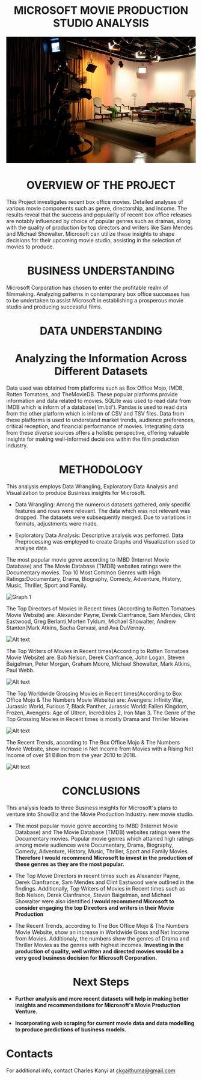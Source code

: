 <h1 style="text-align:center;">MICROSOFT MOVIE PRODUCTION STUDIO ANALYSIS</h1>

<div style="text-align:center;">
  <img src="Movie Studio Image 3.jpg" alt="Microsoft Movie Studio Logo">
</div>
<h1 style="text-align:center;">OVERVIEW OF THE PROJECT</h1>
This Project investigates recent box office movies. Detailed analyses of various movie components such as genre, directorship, and income. The results reveal that the success and popularity of recent box office releases are notably influenced by choice of popular genres such as dramas, along with the quality of production by top directors and writers like Sam Mendes and Michael Showalter. Microsoft can utilize these insights to shape decisions for their upcoming movie studio, assisting in the selection of movies to produce.

<h1 style="text-align:center;">BUSINESS UNDERSTANDING</h1>
Microsoft Corporation has chosen to enter the profitable realm of filmmaking. Analyzing patterns in contemporary box office successes has to be undertaken to assist Microsoft in establishing a prosperous movie studio and producing successful films.

<h1 style="text-align:center;">DATA UNDERSTANDING</h1>
<h1 style="text-align:center;">Analyzing the Information Across Different Datasets</h1>
Data used was obtained from platforms such as Box Office Mojo, IMDB, Rotten Tomatoes, and TheMovieDB. These popular platforms provide information and data related to movies. SQLite was used to read data from IMDB which is inform of a database('im.bd'). Pandas is used to read data from the other platform which is inform of CSV and TSV files. Data from these platforms is used to understand market trends, audience preferences, critical reception, and financial performance of movies. Integrating data from these diverse sources offers a holistic perspective, offering valuable insights for making well-informed decisions within the film production industry.

<h1 style="text-align:center;">METHODOLOGY</h1>
This analysis employs Data Wrangling, Exploratory Data Analysis and Visualization to produce Business insights for Microsoft.

- Data Wrangling: Among the numerous datasets gathered, only specific features and rows were relevant. The data which was not relevant was dropped. The datasets were subsequently merged. Due to variations in formats, adjustments were made.

- Exploratory Data Analysis: Descriptive analysis was perfomed.  Data Preprocessing was employed to create Graphs and Visualization used to analyse data. 


The most popular movie genre according to IMBD (Internet Movie Database) and The Movie Database (TMDB) websites ratings were the Documentary movies. 
Top 10 Most Common Genres with High Ratings:Documentary, Drama, Biography, Comedy, Adventure, History, Music, Thriller, Sport and Family.

![Graph 1](image-2.png)

The Top Directors of Movies in Recent times (According to Rotten Tomatoes Movie Website) are: Alexander Payne, Derek Cianfrance, Sam Mendes, Clint Eastwood, Greg Berlanti,Morten Tyldum, Michael Showalter, Andrew Stanton|Mark Atkins, Sacha Gervasi, and Ava DuVernay.

![Alt text](image-3.png)

The Top Writers of Movies in Recent times(According to Rotten Tomatoes Movie Website) are: Bob Nelson, Derek Cianfrance, John Logan, Steven Baigelman, Peter Morgan, Graham Moore, Michael Showalter, Mark Atkins, Paul Webb.

![Alt text](image-4.png)

The Top Worldwide Grossing Movies in Recent times(According to Box Office Mojo & The Numbers Movie Website) are: Avengers: Infinity War, Jurassic World, Furious 7, Black Panther, Jurassic World: Fallen Kingdom, Frozen, Avengers: Age of Ultron, Incredibles 2, Iron Man 3.
The Genre of the Top Grossing Movies in Recent times is mostly Drama and Thriller Movies

![Alt text](image-5.png)

The Recent Trends, according to The Box Office Mojo & The Numbers Movie Website, show increase in Net Income from Movies with a Rising Net Income of over $1 Billion from the year 2010 to 2018.

![Alt text](image-6.png)

<h1 style="text-align:center;">CONCLUSIONS</h1>
This analysis leads to three Business insights for Microsoft's plans to venture into ShowBiz and the Movie Production Industry. new movie studio.

- The most popular movie genre according to IMBD (Internet Movie Database) and The Movie Database (TMDB) websites ratings were the Documentary movies. Popular movie genres which attained high ratings among movie audiences were Documentary, Drama, Biography, Comedy, Adventure, History, Music, Thriller, Sport and Family Movies. **Therefore I would recommend Microsoft to invest in the production of these genres as they are the most popular.**

- The Top Movie Directors in recent times such as Alexander Payne, Derek Cianfrance, Sam Mendes and Clint Eastwood were outlined in the findings. Additionally, Top Writers of Movies in Recent times such as Bob Nelson, Derek Cianfrance, Steven Baigelman, and Michael Showalter were also identified.**I would recommend Microsoft to consider engaging the top Directors and writers in their Movie Production**

- The Recent Trends, according to The Box Office Mojo & The Numbers Movie Website, show an increase in Worldwide Gross and Net Income from Movies. Additionaly, the numbers show the genres of Drama and Thriller Movies as the genres with highest incomes. **Investing in the production of quality, well written and directed movies would be a very good business decision for Microsoft Corporation.**

<h1 style="text-align:center;">Next Steps</h1>

- **Further analysis and more recent datasets will help in making better insights and recommendations for Microsoft's Movie Production Venture.**

- **Incorporating web scraping for current movie data and data modelling to produce predictions of business models.**

# Contacts

For additional info, contact Charles Kanyi at ckgaithuma@gmail.com


